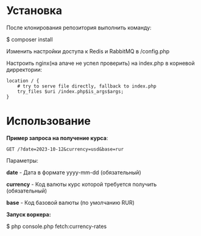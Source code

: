 # Установка

После клонирования репозитория выполнить команду:

$ composer install

Изменить настройки доступа к Redis и RabbitMQ в /config.php

Настроить nginx(на апаче не успел проверить) на index.php в корневой дирректории:

    location / {
        # try to serve file directly, fallback to index.php
        try_files $uri /index.php$is_args$args;
    }

# Использование

**Пример запроса на получение курса**:

    GET /?date=2023-10-12&currency=usd&base=rur 

Параметры:

**date** - Дата в формате yyyy-mm-dd (обязательный)

**currency** - Код валюты курс которой требуется получить (обязательный)

**base** - Код базовой валюты (по умолчанию RUR)


**Запуск воркера:**

$ php console.php fetch:currency-rates 
